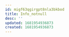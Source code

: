 ```yaml
---
id: migf63qgirgpt8nla3bkbod
title: Info_notnull
desc: ''
updated: 1681954936873
created: 1681954936873
---
```

